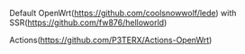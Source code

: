 Default OpenWrt(https://github.com/coolsnowwolf/lede) with SSR(https://github.com/fw876/helloworld)

Actions(https://github.com/P3TERX/Actions-OpenWrt)
